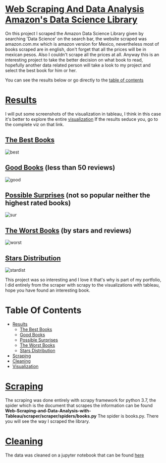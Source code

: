 # [Web Scraping And Data Analysis Amazon's Data Science Library](#Table-Of-Contents)
On this project I scraped the Amazon Data Science Library given by searching 'Data Science' on the search bar, the website scraped was amazon.com.mx which is amazon version for Mexico, nevertheless most of books scraped are in english, don't forget that all the prices will be in mexican pesos. Also I couldn't scrape all the prices at all. 
Anyway this is an interesting project to take the better decision on what book to read, hopefully another data related person will take a look to my project and select the best book for him or her.

You can see the results below or go directly to the [table of contents](#Table-Of-Contents)

# [Results](#Table-Of-Contents)
I will put some screenshots of the visualization in tableau, I think in this case it's better to explore the entire [visualization](https://public.tableau.com/views/DataScienceLibraryViz/Story1?:language=es&:display_count=y&publish=yes&:origin=viz_share_link)
If the results seduce you, go to the complete viz on that link.

## [The Best Books](#Table-Of-Contents)

![best](https://user-images.githubusercontent.com/58957744/116431835-c189b200-a80d-11eb-8d52-e9a4e8d09998.png)

## [Good Books](#Table-Of-Contents) (less than 50 reviews)

![good](https://user-images.githubusercontent.com/58957744/116431839-c2224880-a80d-11eb-904c-50cf7cef916b.png)

## [Possible Surprises](#Table-Of-Contents) (not so popular neither the highest rated books)

![sur](https://user-images.githubusercontent.com/58957744/116431845-c2badf00-a80d-11eb-804e-050e8285031a.png)

## [The Worst Books](#Table-Of-Contents) (by stars and reviews)

![worst](https://user-images.githubusercontent.com/58957744/116431849-c3537580-a80d-11eb-9d7b-3bcc4fb6ac74.png)

## [Stars Distribution](#Table-Of-Contents)

![stardist](https://user-images.githubusercontent.com/58957744/116432025-ebdb6f80-a80d-11eb-94a2-b03260e1be19.png)

This project was so interesting and I love it that's why is part of my portfolio, I did entirely from the scraper with scrapy to the visualizations with tableau, hope you have found an interesting book.

# Table Of Contents
* [Results](#Results)
    * [The Best Books](#The-Best-Books)
    * [Good Books](#Good-Books)
    * [Possible Surprises](#Possible-Surprises)
    * [The Worst Books](#The-Worst-Books)
    * [Stars Distribution](#Stars-Distribution)
* [Scraping](#Scraping)
* [Cleaning](#Cleaning)
* [Visualization](#Visualization)

# [Scraping](#Table-Of-Contents)
The scraping was done entirely with scrapy framework for python 3.7, the spider which is the document that scrapes the information can be found **Web-Scraping-and-Data-Analysis-with-Tableau/scraper/scraper/spiders/books.py** The spider is books.py. There you will see the way I scraped the library.

# [Cleaning](#Table-Of-Contents)
The data was cleaned on a jupyter notebook that can be found [here](link) 
